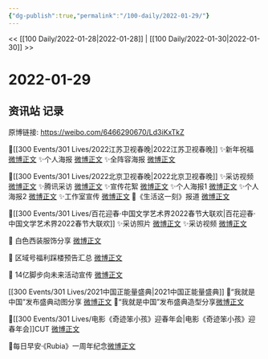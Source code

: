 ```yaml
---
{"dg-publish":true,"permalink":"/100-daily/2022-01-29/"}
---
```



<< [[100 Daily/2022-01-28\|2022-01-28]] | [[100 Daily/2022-01-30\|2022-01-30]] >>

# 2022-01-29

## 资讯站 记录

原博链接: https://weibo.com/6466290670/Ld3iKxTkZ

🌟[[300 Events/301 Lives/2022江苏卫视春晚\|2022江苏卫视春晚]]
✨新年祝福 [微博正文](https://m.weibo.cn/6466290670/4730912010669674)
✨个人海报 [微博正文](https://m.weibo.cn/6466290670/4730912304530824)
✨全阵容海报 [微博正文](https://m.weibo.cn/6466290670/4730907858829772)

🌟[[300 Events/301 Lives/2022北京卫视春晚\|2022北京卫视春晚]]
✨采访视频 [微博正文](https://m.weibo.cn/6466290670/4730933875576618)
✨腾讯采访 [微博正文](https://m.weibo.cn/6466290670/4730949449812861)
✨宣传花絮 [微博正文](https://m.weibo.cn/6466290670/4731016478459837)
✨个人海报1 [微博正文](https://m.weibo.cn/6466290670/4730920005009757)
✨个人海报2 [微博正文](https://m.weibo.cn/6466290670/4730926611301862)
✨工作室宣传 [微博正文](https://m.weibo.cn/6466290670/4730932110296579)
🌟《生活这一刻》报道 [微博正文](https://m.weibo.cn/6466290670/4730921884059693)

🌟[[300 Events/301 Lives/百花迎春·中国文学艺术界2022春节大联欢\|百花迎春·中国文学艺术界2022春节大联欢]]
✨采访照片 [微博正文](https://m.weibo.cn/6466290670/4730926002867226)
✨采访视频 [微博正文](https://m.weibo.cn/6466290670/4730988950982691)

🌟 白色西装服饰分享 [微博正文](https://m.weibo.cn/6466290670/4730911482974472)

🌟 区域号福利踩楼预告汇总 [微博正文](https://m.weibo.cn/6466290670/4731077275422782)

🌟 14亿脚步向未来活动宣传 [微博正文](https://m.weibo.cn/6466290670/4731077825136960)

[[300 Events/301 Lives/2021中国正能量盛典\|2021中国正能量盛典]]
🌟“我就是中国”发布盛典动图分享 [微博正文](https://m.weibo.cn/6466290670/4731079099416715)
🌟“我就是中国”发布盛典造型分享[微博正文](https://m.weibo.cn/6466290670/4730911482974472)

🌟[[300 Events/301 Lives/电影《奇迹笨小孩》迎春年会\|电影《奇迹笨小孩》迎春年会]]CUT [微博正文](https://m.weibo.cn/6466290670/4731108148645181)

🌟每日早安·《Rubia》一周年纪念[微博正文](https://m.weibo.cn/6466290670/4730903669244879)
